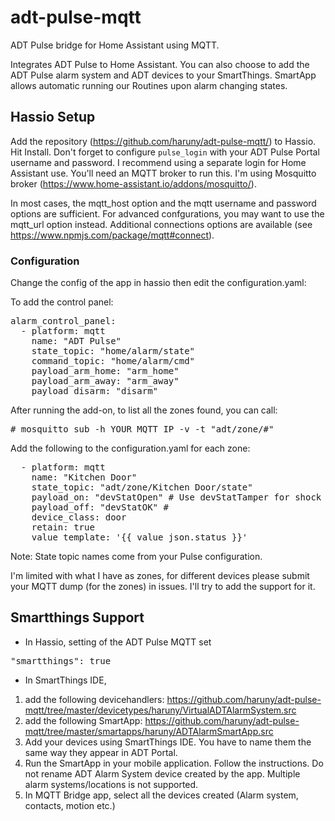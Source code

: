 # adt-pulse-mqtt
ADT Pulse bridge for Home Assistant using MQTT. 

Integrates ADT Pulse to Home Assistant. You can also choose to add the ADT Pulse alarm system and ADT devices to your SmartThings.
SmartApp allows automatic running our Routines upon alarm changing states.

## Hassio Setup
Add the repository (https://github.com/haruny/adt-pulse-mqtt/) to Hassio.
Hit Install. Don't forget to configure `pulse_login` with your ADT Pulse Portal username and password. I recommend using a separate login for Home Assistant use. 
You'll need an MQTT broker to run this. I'm using Mosquitto broker (https://www.home-assistant.io/addons/mosquitto/).

In most cases, the mqtt_host option and the mqtt username and password options are sufficient. 
For advanced confgurations, you may want to use the mqtt_url option instead. Additional connections options are available (see https://www.npmjs.com/package/mqtt#connect).

### Configuration
Change the config of the app in hassio then edit the configuration.yaml:

To add the control panel:

<pre>alarm_control_panel:
  - platform: mqtt
    name: "ADT Pulse"
    state_topic: "home/alarm/state"
    command_topic: "home/alarm/cmd"
    payload_arm_home: "arm_home"
    payload_arm_away: "arm_away"
    payload_disarm: "disarm"
</pre>

After running the add-on, to list all the zones found, you can call:
<pre>
# mosquitto_sub -h YOUR_MQTT_IP -v -t "adt/zone/#"
</pre>

Add the following to the configuration.yaml for each zone:

<pre>
  - platform: mqtt
    name: "Kitchen Door"
    state_topic: "adt/zone/Kitchen Door/state"
    payload_on: "devStatOpen" # Use devStatTamper for shock devices
    payload_off: "devStatOK" # 
    device_class: door
    retain: true
    value_template: '{{ value_json.status }}' 
</pre>
Note: State topic names come from your Pulse configuration.

I'm limited with what I have as zones, for different devices please submit your MQTT dump (for the zones) in issues. I'll try to add the support for it.


## Smartthings Support

* In Hassio, setting of the ADT Pulse MQTT set

<pre>
"smartthings": true
</pre>

* In SmartThings IDE,

1. add the following devicehandlers:
https://github.com/haruny/adt-pulse-mqtt/tree/master/devicetypes/haruny/VirtualADTAlarmSystem.src 
1. add the following SmartApp: 
https://github.com/haruny/adt-pulse-mqtt/tree/master/smartapps/haruny/ADTAlarmSmartApp.src
1. Add your devices using SmartThings IDE. You have to name them the same way they appear in ADT Portal.
1. Run the SmartApp in your mobile application. Follow the instructions. Do not rename ADT Alarm System device created by the app. Multiple alarm systems/locations is not supported.
1. In MQTT Bridge app, select all the devices created (Alarm system, contacts, motion etc.)





